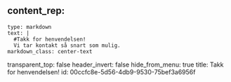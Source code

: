 content_rep:
  - 
    type: markdown
    text: |
      #Takk for henvendelsen!
      Vi tar kontakt så snart som mulig.
    markdown_class: center-text
transparent_top: false
header_invert: false
hide_from_menu: true
title: Takk for henvendelsen!
id: 00ccfc8e-5d56-4db9-9530-75bef3a6956f
